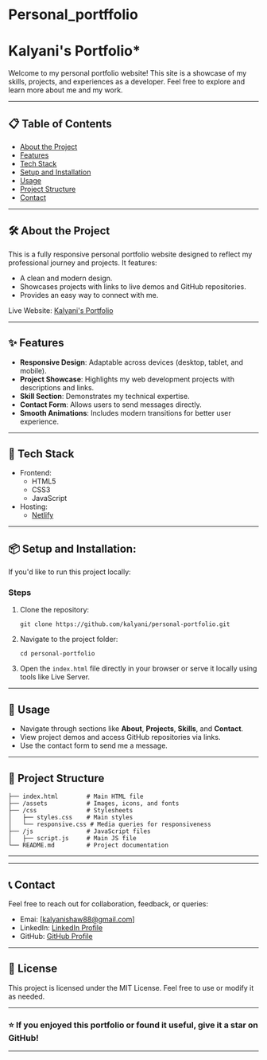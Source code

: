# Personal_portffolio

# Kalyani's Portfolio*
Welcome to my personal portfolio website! This site is a showcase of my skills, projects, and experiences as a developer. Feel free to explore and learn more about me and my work.

---

## 📋 Table of Contents
- [About the Project](#about-the-project)
- [Features](#features)
- [Tech Stack](#tech-stack)
- [Setup and Installation](#setup-and-installation)
- [Usage](#usage)
- [Project Structure](#project-structure)
- [Contact](#contact)

---

## 🛠️ About the Project
This is a fully responsive personal portfolio website designed to reflect my professional journey and projects. It features:
- A clean and modern design.
- Showcases projects with links to live demos and GitHub repositories.
- Provides an easy way to connect with me.

Live Website: [Kalyani's Portfolio](https://kalyani-personal-portfolio.netlify.app/)

---

## ✨ Features
- **Responsive Design**: Adaptable across devices (desktop, tablet, and mobile).  
- **Project Showcase**: Highlights my web development projects with descriptions and links.  
- **Skill Section**: Demonstrates my technical expertise.  
- **Contact Form**: Allows users to send messages directly.  
- **Smooth Animations**: Includes modern transitions for better user experience.  

---

## 🚀 Tech Stack
- Frontend:  
  - HTML5  
  - CSS3  
  - JavaScript  
- Hosting:  
  - [Netlify](https://www.netlify.com/)  

---

## 📦 Setup and Installation:
If you'd like to run this project locally:  

### Steps
1. Clone the repository:  
   ```
   git clone https://github.com/kalyani/personal-portfolio.git
   ```  
2. Navigate to the project folder:  
   ```
   cd personal-portfolio
   ```  
3. Open the `index.html` file directly in your browser or serve it locally using tools like Live Server.

---

## 📖 Usage  
- Navigate through sections like **About**, **Projects**, **Skills**, and **Contact**.  
- View project demos and access GitHub repositories via links.  
- Use the contact form to send me a message.  

---

## 📂 Project Structure
```
├── index.html        # Main HTML file  
├── /assets           # Images, icons, and fonts  
├── /css              # Stylesheets  
│   ├── styles.css    # Main styles  
│   └── responsive.css # Media queries for responsiveness  
├── /js               # JavaScript files  
│   ├── script.js     # Main JS file  
└── README.md         # Project documentation  
```

---


---

## 📞 Contact  
Feel free to reach out for collaboration, feedback, or queries:  
- Emai: [kalyanishaw88@gmail.com]  
- LinkedIn: [ LinkedIn Profile]((https://www.linkedin.com/in/kalyani-shaw-51b840263/))  
- GitHub: [GitHub Profile](https://github.com/kalyanishaw88)  

---

## 📜 License 
This project is licensed under the MIT License. Feel free to use or modify it as needed.  

---

### ⭐ If you enjoyed this portfolio or found it useful, give it a star on GitHub!

---


